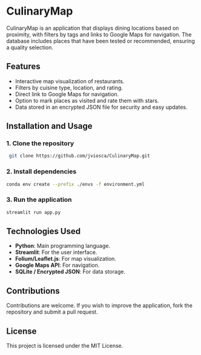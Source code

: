# CulinaryMap

CulinaryMap is an application that displays dining locations based on proximity, with filters by tags and links to Google Maps for navigation. The database includes places that have been tested or recommended, ensuring a quality selection.

## Features
- Interactive map visualization of restaurants.
- Filters by cuisine type, location, and rating.
- Direct link to Google Maps for navigation.
- Option to mark places as visited and rate them with stars.
- Data stored in an encrypted JSON file for security and easy updates.

## Installation and Usage
### 1. Clone the repository
```sh
 git clone https://github.com/jviosca/CulinaryMap.git
```

### 2. Install dependencies
```sh
conda env create --prefix ./envs -f environment.yml
```

### 3. Run the application
```sh
streamlit run app.py
```

## Technologies Used
- **Python**: Main programming language.
- **Streamlit**: For the user interface.
- **Folium/Leaflet.js**: For map visualization.
- **Google Maps API**: For navigation.
- **SQLite / Encrypted JSON**: For data storage.

## Contributions
Contributions are welcome. If you wish to improve the application, fork the repository and submit a pull request.

## License
This project is licensed under the MIT License.
